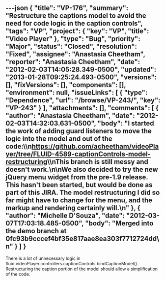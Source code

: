 ---json
{
  "title": "VP-176",
  "summary": "Restructure the captions model to avoid the need for code logic in the caption controls",
  "tags": "VP",
  "project": {
    "key": "VP",
    "title": "Video Player"
  },
  "type": "Bug",
  "priority": "Major",
  "status": "Closed",
  "resolution": "Fixed",
  "assignee": "Anastasia Cheetham",
  "reporter": "Anastasia Cheetham",
  "date": "2012-02-03T14:05:28.349-0500",
  "updated": "2013-01-28T09:25:24.493-0500",
  "versions": [],
  "fixVersions": [],
  "components": [],
  "environment": null,
  "issueLinks": [
    {
      "type": "Dependence",
      "url": "/browse/VP-243/",
      "key": "VP-243"
    }
  ],
  "attachments": [],
  "comments": [
    {
      "author": "Anastasia Cheetham",
      "date": "2012-02-03T14:32:03.631-0500",
      "body": "I started the work of adding guard listeners to move the logic into the model and out of the code:\\\n<https://github.com/acheetham/videoPlayer/tree/FLUID-4589-captionControls-model-restructuring>\\\nThis branch is still messy and doesn't work.\n\nWe also decided to try the new jQuery menu widget from the pre-1.9 release. This hasn't been started, but would be done as part of this JIRA. The model restructuring I did so far might have to change for the menu, and the markup and rendering certainly will.\n"
    },
    {
      "author": "Michelle D'Souza",
      "date": "2012-03-07T17:03:18.485-0500",
      "body": "Merged into the demo branch at 0fc93b9cccef4bf35e817aae8ea303f7712724dd\n"
    }
  ]
}
---
There is a lot of unnecessary logic in fluid.videoPlayer.controllers.captionControls.bindCaptionModel(). Restructuring the caption portion of the model should allow a simplification of the code.

        